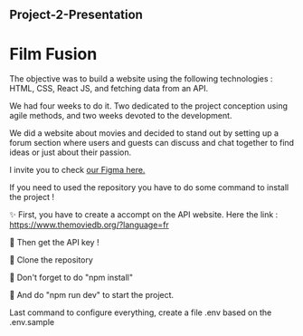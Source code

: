 ## Project-2-Presentation

<h1>Film Fusion</h1>

<p>
      The objective was to build a website using the following technologies :
      HTML, CSS, React JS, and fetching data from an API.
</p>

<p>
      We had four weeks to do it. Two dedicated to the project conception using
      agile methods, and two weeks devoted to the development.
</p>

<p>
      We did a website about movies and decided to stand out by setting up a
      forum section where users and guests can discuss and chat together to find
      ideas or just about their passion.
</p>

<p>
      I invite you to check
      <a
        href="https://www.figma.com/file/pedGhXiIjuzxbMVyDcnu2Z/Untitled?type=design&node-id=1-4&mode=design&t=aDrgbSlYwaU6Fv2m-0"
        target="_blank"
        >our Figma here.</a
      >
</p>

<p>If you need to used the repository you have to do some command to install the project ! </p>

<p> ✨ First, you have to create a accompt on the API website. Here the link :  <a
        href="https://www.themoviedb.org/?language=fr"
        target="_blank"
        >https://www.themoviedb.org/?language=fr</a
      ></p>

<p> 🔑 Then get the API key !</p>

<p> 📁 Clone the repository</p>

<p> 📌 Don't forget to do "npm install"</p>

<p> 📍 And do "npm run dev" to start the project.</p>

<p> Last command to configure everything, create a file .env based on the .env.sample</p>

